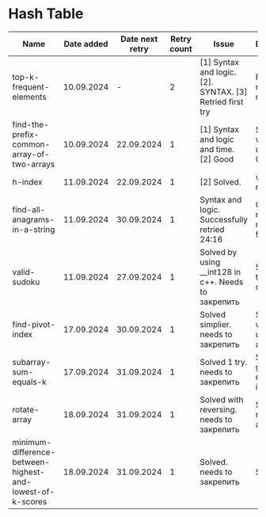 # Hash Table

| Name                                                      | Date added | Date next retry | Retry count | Issue                                                    | Description                                  |
|-----------------------------------------------------------|------------|-----------------|-------------|----------------------------------------------------------|----------------------------------------------|
| top-k-frequent-elements                                   | 10.09.2024 | -               | 2           | [1] Syntax and logic. [2]. SYNTAX. [3] Retried first try | Finally retried with no issues               |
| find-the-prefix-common-array-of-two-arrays                | 10.09.2024 | 22.09.2024      | 1           | [1] Syntax and logic and time. [2] Good                  | Solved without set using array. Good, 1 try. |
| h-index                                                   | 11.09.2024 | 22.09.2024      | 1           | [2] Solved.                                              | waits 2nd retry. Good.                       |
| find-all-anagrams-in-a-string                             | 11.09.2024 | 30.09.2024      | 1           | Syntax and logic. Successfully retried 24:16             | One more retry to make it faster             |
| valid-sudoku                                              | 11.09.2024 | 27.09.2024      | 1           | Solved by using __int128 in c++. Needs to закрепить      | Solve first try using c++                    |
| find-pivot-index                                          | 17.09.2024 | 30.09.2024      | 1           | Solved simplier. needs to закрепить                      | Solved without using prefix array            |
| subarray-sum-equals-k                                     | 17.09.2024 | 31.09.2024      | 1           | Solved 1 try.       needs to закрепить                   | Solved and good explanation is written.      |                                        |
| rotate-array                                              | 18.09.2024 | 31.09.2024      | 1           | Solved with reversing. needs to закрепить                | Solved by not coping an array                |
| minimum-difference-between-highest-and-lowest-of-k-scores | 18.09.2024 | 31.09.2024      | 1           | Solved. needs to закрепить                               | Solved.                                      |
